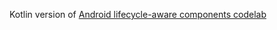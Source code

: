 Kotlin version of [Android lifecycle-aware components codelab](https://codelabs.developers.google.com/codelabs/android-lifecycles/#1)
